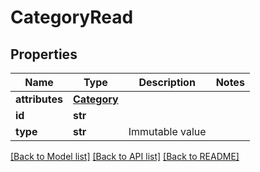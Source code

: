 # CategoryRead


## Properties
Name | Type | Description | Notes
------------ | ------------- | ------------- | -------------
**attributes** | [**Category**](Category.md) |  | 
**id** | **str** |  | 
**type** | **str** | Immutable value | 

[[Back to Model list]](../README.md#documentation-for-models) [[Back to API list]](../README.md#documentation-for-api-endpoints) [[Back to README]](../README.md)


